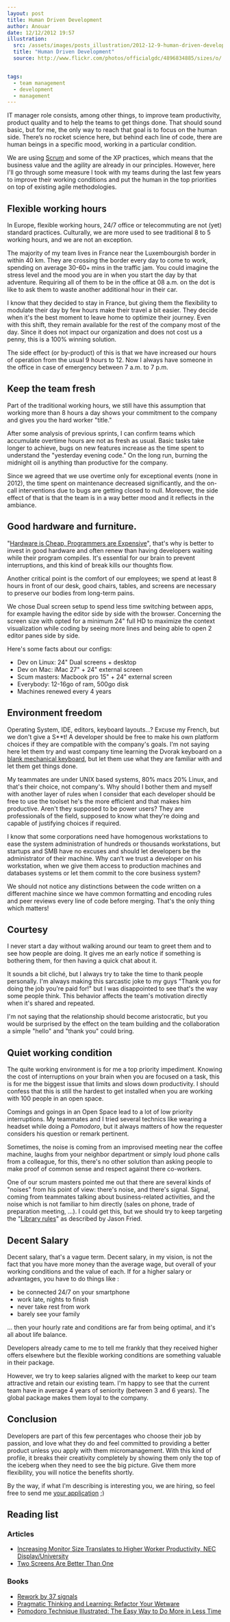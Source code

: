 ```yaml
---
layout: post
title: Human Driven Development
author: Anouar
date: 12/12/2012 19:57
illustration:
  src: /assets/images/posts_illustration/2012-12-9-human-driven-development/humans.jpg
  title: "Human Driven Development"
  source: http://www.flickr.com/photos/officialgdc/4896834885/sizes/o/


tags:
  - team management
  - development
  - management
---
```


IT manager role consists, among other things, to improve team
productivity, product quality and to help the teams to get things done. That
should sound basic, but for me, the only way to reach that goal is to focus on
the human side. There’s no rocket science here, but behind each line of code, there are human beings in a specific mood, working in a particular condition. 

We are using [Scrum](http://scrumalliance.org/) and some of the XP practices, which means that the business value and the agility are already in our principles. However, here I'll go through some measure I took with my teams during the last few years to improve their working conditions and put the human in the top priorities on top of existing agile methodologies. 

## Flexible working hours

In Europe, flexible working hours, 24/7 office or telecommuting are not (yet) standard practices. Culturally, we are more used to see traditional 8 to 5 working hours, and we are not an exception. 

The majority of my team lives in France near the Luxembourgish border in within 40 km. They are crossing the border every day to come to work, spending on average 30-60+ mins in the traffic jam. You could imagine the stress level and the mood you are in when you start the day by that adventure. Requiring all of them to be in the office at 08 a.m. on the dot is like to ask them to waste another additional hour in their car.

I know that they decided to stay in France, but giving them the flexibility to modulate their day by few hours make their travel a bit easier. They decide when it's the best moment to leave home to optimize their journey. Even with this shift, they remain available for the rest of the company most of the day. Since it does not impact our organization and does not cost us a penny, this is a 100% winning solution. 

The side effect (or by-product) of this is that we have increased our hours of operation from the usual 9 hours to 12. Now I always have someone in the office in case of emergency between 7 a.m. to 7 p.m. 

## Keep the team fresh

Part of the traditional working hours, we still have this assumption that working more than 8 hours a day shows your commitment to the company and gives you the hard worker "title." 

After some analysis of previous sprints, I can confirm teams which accumulate overtime hours are not as fresh as usual. Basic tasks take longer to achieve, bugs on new features increase as the time spent to understand the "yesterday evening code." On the long run, burning the midnight oil is anything than productive for the company. 

Since we agreed that we use overtime only for exceptional events (none in 2012), the time spent on maintenance decreased significantly, and the on-call interventions due to bugs are getting closed to null. Moreover, the side effect of that is that the team is in a way better mood and it reflects in the ambiance. 

## Good hardware and furniture. 

"[Hardware is Cheap, Programmers are Expensive](http://www.codinghorror.com/blog/2008/12/hardware-is-cheap-programmers-are-expensive.html)", that's why is better to invest in good hardware and often renew than having developers waiting while their program compiles. It's essential for our brain to prevent interruptions, and this kind of break kills our thoughts flow. 

Another critical point is the comfort of our employees; we spend at least 8 hours in front of our desk, good chairs, tables, and screens are necessary to preserve our bodies from long-term pains. 

We chose Dual screen setup to spend less time switching between apps, for example having the editor side by side with the browser. Concerning the screen size with opted for a minimum 24" full HD to maximize the context visualization while coding by seeing more lines and being able to open 2 editor panes side by side. 

Here's some facts about our configs:

* Dev on Linux: 24" Dual screens + desktop 
* Dev on Mac: iMac 27" + 24" external screen
* Scum masters: Macbook pro 15" +  24" external screen
* Everybody: 12-16go of ram, 500go disk
* Machines renewed every 4 years


## Environment freedom

Operating System, IDE, editors, keyboard layouts...? Excuse my French, but we don't give a S**t! A developer should be free to make his own platform choices if they are compatible with the company's goals. I'm not saying here let them try and wast company time learning the Dvorak keyboard on a [blank mechanical keyboard](http://www.amazon.com/gp/product/B003F7WXTG/ref=as_li_ss_tl?ie=UTF8&camp=1789&creative=390957&creativeASIN=B003F7WXTG&linkCode=as2&tag=anouarim-20), but let them use what they are familiar with and let them get things done.

My teammates are under UNIX based systems, 80% macs 20% Linux, and that's their choice, not company's. Why should I bother them and myself with another layer of rules when I consider that each developer should be free to use the toolset he's the more efficient and that makes him productive. Aren't they supposed to be power users? They are professionals of the field, supposed to know what they're doing and capable of justifying choices if required. 

I know that some corporations need have homogenous workstations to ease the system administration of hundreds or thousands workstations, but startups and SMB have no excuses and should let developers be the administrator of their machine. Why can’t we trust a developer on his workstation, when we give them access to production machines and databases systems or let them commit to the core business system? 

We should not notice any distinctions between the code written on a different machine since we have common formatting and encoding rules and peer reviews every line of code before merging. That's the only thing which matters!

## Courtesy 

I never start a day without walking around our team to greet them and to see how people are doing. It gives me an early notice if something is bothering them, for then having a quick chat about it.

It sounds a bit cliché, but I always try to take the time to thank people personally. I'm always making this sarcastic joke to my guys "Thank you for doing the job you're paid for!" but I was disappointed to see that's the way some people think. This behavior affects the team's motivation directly when it's shared and repeated. 

I'm not saying that the relationship should become aristocratic, but you would be surprised by the effect on the team building and the collaboration a simple "hello" and "thank you" could bring. 

## Quiet working condition

The quite working environment is for me a top priority impediment. Knowing the cost of interruptions on your brain when you are focused on a task, this is for me the biggest issue that limits and slows down productivity. I should confess that this is still the hardest to get installed when you are working with 100 people in an open space. 

Comings and goings in an Open Space lead to a lot of low priority interruptions. My teammates and I tried several technics like wearing a headset while doing a *Pomodoro*, but it always matters of how the requester considers his question or remark pertinent. 

Sometimes, the noise is coming from an improvised meeting near the coffee machine, laughs from your neighbor department or simply loud phone calls from a colleague, for this, there's no other solution than asking people to make proof of common sense and respect against there co-workers. 

One of our scrum masters pointed me out that there are several kinds of "noises" from his point of view: there's noise, and there's signal. Signal, coming from teammates talking about business-related activities, and the noise which is not familiar to him directly (sales on phone, trade of preparation meeting, ...). I could get this, but we should try to keep targeting the "[Library rules](https://37signals.com/svn/posts/3357-an-office-with-library-rules)" as described by Jason Fried.

## Decent Salary

Decent salary, that's a vague term. Decent salary, in my vision, is not the fact that you have more money than the average wage, but overall of your working conditions and the value of each. If for a higher salary or advantages, you have to do things like :

- be connected 24/7 on your smartphone
- work late, nights to finish 
- never take rest from work
- barely see your family 

… then your hourly rate and conditions are far from being optimal, and it's all about life balance.

Developers already came to me to tell me frankly that they received higher offers elsewhere but the flexible working conditions are something valuable in their package. 

However, we try to keep salaries aligned with the market to keep our team attractive and retain our existing team. I'm happy to see that the current team have in average 4 years of seniority (between 3 and 6 years). The global package makes them loyal to the company.


## Conclusion

Developers are part of this few percentages who choose their job by passion, and love what they do and feel committed to providing a better product unless you apply with them micromanagement. With this kind of profile, it breaks their creativity completely by showing them only the top of the iceberg when they need to see the big picture. Give them more flexibility, you will notice the benefits shortly.

By the way, if what I'm describing is interesting you, we are hiring, so feel free to send me [your application](http://www.eurodns.com/documents/1-senior-java-developer) ;)  


## Reading list

### Articles
- [Increasing Monitor Size Translates to Higher Worker Productivity, NEC Display/University](http://www.reuters.com/article/2008/03/13/idUS123894+13-Mar-2008+BW20080313)
- [Two Screens Are Better Than One](http://research.microsoft.com/en-us/news/features/vibe.aspx)

### Books

- [Rework by 37 signals](http://www.amazon.com/gp/product/B002MUAJ2A/ref=as_li_ss_tl?ie=UTF8&camp=1789&creative=390957&creativeASIN=B002MUAJ2A&linkCode=as2&tag=anouarim-20)
- [Pragmatic Thinking and Learning: Refactor Your Wetware](http://www.amazon.com/gp/product/B00A32NYYE/ref=as_li_ss_tl?ie=UTF8&camp=1789&creative=390957&creativeASIN=B00A32NYYE&linkCode=as2&tag=anouarim-20)
- [Pomodoro Technique Illustrated: The Easy Way to Do More in Less Time](http://www.amazon.com/gp/product/1934356506/ref=as_li_ss_tl?ie=UTF8&camp=1789&creative=390957&creativeASIN=1934356506&linkCode=as2&tag=anouarim-20)


